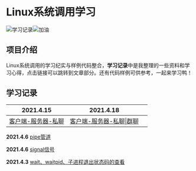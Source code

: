 # Linux系统调用学习

![学习记录](https://ae01.alicdn.com/kf/Ua0688fd0dbaf4880bb077f25d835f358m.jpg)![加油](https://ae01.alicdn.com/kf/Uaa6ab921383b4e2590746c6beb6382580.jpg)

## 项目介绍

Linux系统调用的学习纪实与样例代码整合，**学习记录**中是我整理的一些资料和学习心得，点击链接可以跳转到文章部分。还有代码样例可供参考，一起来学习鸭！

## 学习记录

| **2021.4.15**                                                | **2021.4.18**                                                |      |
| ------------------------------------------------------------ | ------------------------------------------------------------ | ---- |
| [客户端-服务器-私聊](https://github.com/fjnucym/LinuxSystemCallDemo/blob/master/article/client_server.md) | [客户端-服务器-私聊\|群聊](https://github.com/fjnucym/LinuxSystemCallDemo/blob/master/article/client_server.md) |      |

**2021.4.6**  [pipe管道](https://github.com/fjnucym/LinuxSystemCallDemo/blob/master/article/pipeline.md)

**2021.4.6**  [signal信号](https://github.com/fjnucym/LinuxSystemCallDemo/blob/master/article/signal.md)  

**2021.4.3**  [wait、waitpid、子进程退出状态码的查看](https://github.com/fjnucym/LinuxSystemCallDemo/blob/master/project/wait_waitpid_demo.cpp)



